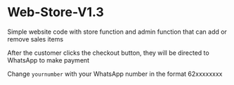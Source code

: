 # Web-Store-V1.3
Simple website code with store function and admin function that can add or remove sales items 

After the customer clicks the checkout button, they will be directed to WhatsApp to make payment

Change ```yournumber``` with your WhatsApp number in the format 62xxxxxxxx

